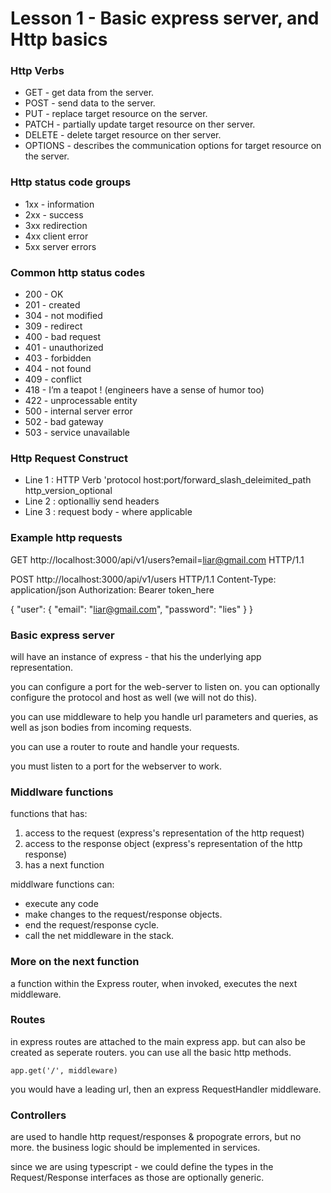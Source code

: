 # Lesson 1 - Basic express server, and Http basics

### Http Verbs

- GET - get data from the server.
- POST - send data to the server.
- PUT - replace target resource on the server.
- PATCH - partially update target resource on ther server.
- DELETE - delete target resource on ther server.
- OPTIONS - describes the communication options for target resource on the server.

### Http status code groups

- 1xx - information
- 2xx - success
- 3xx redirection
- 4xx client error
- 5xx server errors

### Common http status codes
- 200 - OK
- 201 - created
- 304 - not modified
- 309 - redirect
- 400 - bad request
- 401 - unauthorized
- 403 - forbidden
- 404 - not found
- 409 - conflict
- 418 - I’m a teapot ! (engineers have a sense of humor too)
- 422 - unprocessable entity
- 500 - internal server error
- 502 -  bad gateway
- 503 - service unavailable

### Http Request Construct

- Line 1 : HTTP Verb 'protocol host:port/forward_slash_deleimited_path http_version_optional
- Line 2 : optionalliy send headers
- Line 3 : request body - where applicable

### Example http requests

GET http://localhost:3000/api/v1/users?email=liar@gmail.com HTTP/1.1

POST http://localhost:3000/api/v1/users HTTP/1.1
Content-Type: application/json
Authorization: Bearer token_here

{
	"user": {
		"email": "liar@gmail.com",
		"password": "lies"
	}
}

### Basic express server

will have an instance of express - that his the underlying app representation.

you can configure a port for the web-server to listen on.
you can optionally configure the protocol and host as well (we will not do this).

you can use middleware to help you handle url parameters and queries, as well as json bodies from incoming requests.

you can use a router to route and handle your requests.

you must listen to a port for the webserver to work.

### Middlware functions
functions that has:
1. access to the request (express's representation of the http request)
2. access to the response object (express's representation of the http response)
3. has a next function

middlware functions can:
* execute any code
* make changes to the request/response objects.
* end the request/response cycle.
* call the net middleware in the stack.

### More on the next function
a function within the Express router, when invoked, executes the next middleware.

### Routes 
in express routes are attached to the main express app. but can also be created as seperate routers.
you can use all the basic http methods.

`app.get('/', middleware)`

you would have a leading url, then an express RequestHandler middleware.

### Controllers

are used to handle http request/responses & propograte errors, but no more.
the business logic should be implemented in services.

since we are using typescript - we could define the types in the Request/Response interfaces as those are optionally generic.